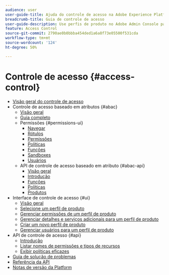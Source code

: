 ```yaml
---
audience: user
user-guide-title: Ajuda do controle de acesso na Adobe Experience Platform
breadcrumb-title: Guia de controle de acesso
user-guide-description: Use perfis de produto no Adobe Admin Console para gerenciar permissões de usuário. Saiba como atribuir usuários a produtos e sandboxes.
feature: Access Control
source-git-commit: 2790ae0b0bbba454ded1a6a8f73e05500f531cda
workflow-type: tm+mt
source-wordcount: '124'
ht-degree: 50%

---
```



# Controle de acesso {#access-control}

* [Visão geral do controle de acesso](home.md)
* Controle de acesso baseado em atributos {#abac}
   * [Visão geral](abac/overview.md)
   * [Guia completo](abac/end-to-end-guide.md)
   * Permissões {#permissions-ui}
      * [Navegar](abac/ui/browse.md)
      * [Rótulos](abac/ui/labels.md)
      * [Permissões](abac/ui/permissions.md)
      * [Políticas](abac/ui/policies.md)
      * [Funções](abac/ui/roles.md)
      * [Sandboxes](abac/ui/sandboxes.md)
      * [Usuários](abac/ui/users.md)
   * API de controle de acesso baseado em atributo {#abac-api}
      * [Visão geral](abac/api/overview.md)
      * [Introdução](abac/api/getting-started.md)
      * [Funções](abac/api/roles.md)
      * [Políticas](abac/api/policies.md)
      * [Produtos](abac/api/products.md)
* Interface de controle de acesso {#ui}
   * [Visão geral](ui/overview.md)
   * [Selecione um perfil de produto](ui/browse.md)
   * [Gerenciar permissões de um perfil de produto](ui/permissions.md)
   * [Gerenciar detalhes e serviços adicionais para um perfil de produto](ui/details-and-services.md)
   * [Criar um novo perfil de produto](ui/create-profile.md)
   * [Gerenciar usuários para um perfil de produto](ui/users.md)
* API de controle de acesso {#api}
   * [Introdução](api/getting-started.md)
   * [Listar nomes de permissões e tipos de recursos](api/permissions-and-resource-types.md)
   * [Exibir políticas eficazes](api/effective-policies.md)
* [Guia de solução de problemas](troubleshooting-guide.md)
* [Referência da API](https://www.adobe.io/experience-platform-apis/references/access-control/)
* [Notas de versão da Platform](https://experienceleague.adobe.com/docs/experience-platform/release-notes/latest.html?lang=pt-BR)